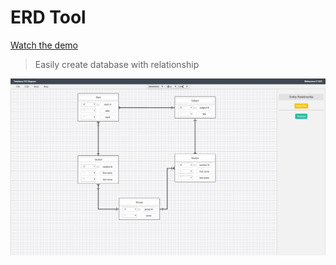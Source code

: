 # ERD Tool

[Watch the demo](https://www.youtube.com/watch?v=Jnhd6FXPj_g)

> Easily create database with relationship

![Main screen](img/ss.png)

